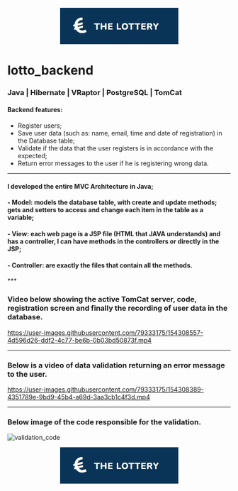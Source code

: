 <p align="center">
  <img src="https://github.com/reafreitas1/lotto_backend/blob/master/assets/The%20Lottery.jpg?raw=true">
</p>


<h1>lotto_backend </h1>
<h3> Java | Hibernate | VRaptor | PostgreSQL | TomCat </h3>

<h4> Backend features: 
<h4> </h4>

- Register users;
- Save user data (such as: name, email, time and date of registration) in the Database table;
- Validate if the data that the user registers is in accordance with the expected;
- Return error messages to the user if he is registering wrong data. </h4>

***
<h4>I developed the entire MVC Architecture in Java;</h4>
<h4>- Model: models the database table, with create and update methods; gets and setters to access and change each item in the table as a variable;</h4>
<h4>- View: each web page is a JSP file (HTML that JAVA understands) and has a controller, I can have methods in the controllers or directly in the JSP;</h4>
<h4>- Controller: are exactly the files that contain all the methods.</h4>
***
<h3> Video below showing the active TomCat server, code, registration screen and finally the recording of user data in the database. </h3>

https://user-images.githubusercontent.com/79333175/154308557-4d596d26-ddf2-4c77-be6b-0b03bd50873f.mp4

*** 
<h3> Below is a video of data validation returning an error message to the user. </h3>

https://user-images.githubusercontent.com/79333175/154308389-4351789e-9bd9-45b4-a69d-3aa3cb1c4f3d.mp4

*** 
<h3> Below image of the code responsible for the validation. </h3>

![validation_code](https://user-images.githubusercontent.com/79333175/154308716-b86f1efe-f646-4a11-8dfe-cfffbae21e2b.jpg)




<p align="center">
  <img src="https://github.com/reafreitas1/lotto_backend/blob/master/assets/The%20Lottery.jpg?raw=true">
</p>
